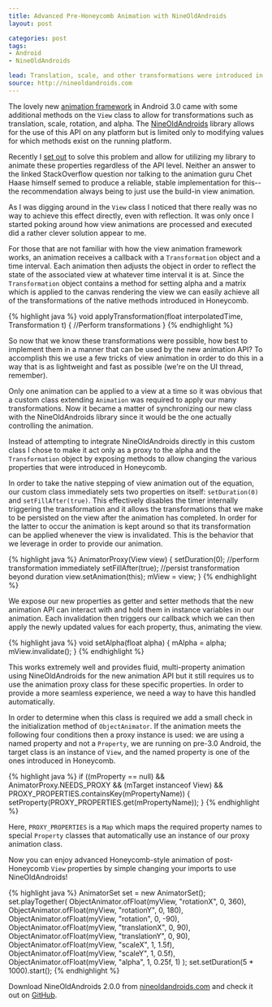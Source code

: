 ```yaml
---
title: Advanced Pre-Honeycomb Animation with NineOldAndroids
layout: post

categories: post
tags:
- Android
- NineOldAndroids

lead: Translation, scale, and other transformations were introduced in Honeycomb but can still be easily used on previous platforms.
source: http://nineoldandroids.com
---
```


The lovely new [animation framework][1] in Android 3.0 came with some additional
methods on the <code>View</code> class to allow for transformations such as
translation, scale, rotation, and alpha. The [NineOldAndroids][2] library allows
for the use of this API on any platform but is limited only to modifying values
for which methods exist on the running platform.

Recently I [set out][3] to solve this problem and allow for utilizing my library
to animate these properties regardless of the API level. Neither an answer to
the linked StackOverflow question nor talking to the animation guru Chet Haase
himself semed to produce a reliable, stable implementation for this--the
recommendation always being to just use the build-in view animation.

As I was digging around in the `View` class I noticed that there really was no
way to achieve this effect directly, even with reflection. It was only once I
started poking around how view animations are processed and executed did a
rather clever solution appear to me.

For those that are not familiar with how the view animation framework works,
an animation receives a callback with a `Transformation` object and a time
interval. Each animation then adjusts the object in order to reflect the state
of the associated view at whatever time interval it is at. Since the
`Transformation` object contains a method for setting alpha and a matrix which
is applied to the canvas rendering the view we can easily achieve all of the
transformations of the native methods introduced in Honeycomb.

{% highlight java %}
void applyTransformation(float interpolatedTime, Transformation t) {
    //Perform transformations
}
{% endhighlight %}

So now that we know these transformations were possible, how best to implement
them in a manner that can be used by the new animation API? To accomplish this
we use a few tricks of view animation in order to do this in a way that is as
lightweight and fast as possible (we're on the UI thread, remember).

Only one animation can be applied to a view at a time so it was obvious that a
custom class extending `Animation` was required to apply our many
transformations. Now it became a matter of synchronizing our new class with the
NineOldAndroids library since it would be the one actually controlling the
animation.

Instead of attempting to integrate NineOldAndroids directly in this custom class
I chose to make it act only as a proxy to the alpha and the `Transformation`
object by exposing methods to allow changing the various properties that were
introduced in Honeycomb.

In order to take the native stepping of view animation out of the equation, our
custom class immediately sets two properties on itself: `setDuration(0)` and
`setFillAfter(true)`. This effectively disables the timer internally triggering
the transformation and it allows the transformations that we make to be
persisted on the view after the animation has completed. In order for the latter
to occur the animation is kept around so that its transformation can be applied
whenever the view is invalidated. This is the behavior that we leverage in order
to provide our animation.

{% highlight java %}
AnimatorProxy(View view) {
    setDuration(0); //perform transformation immediately
    setFillAfter(true); //persist transformation beyond duration
    view.setAnimation(this);
    mView = view;
}
{% endhighlight %}

We expose our new properties as getter and setter methods that the new animation
API can interact with and hold them in instance variables in our animation. Each
invalidation then triggers our callback which we can then apply the newly
updated values for each property, thus, animating the view.

{% highlight java %}
void setAlpha(float alpha) {
    mAlpha = alpha;
    mView.invalidate();
}
{% endhighlight %}

This works extremely well and provides fluid, multi-property animation using
NineOldAndroids for the new animation API but it still requires us to use the
animation proxy class for these specific properties. In order to provide a more
seamless experience, we need a way to have this handled automatically.

In order to determine when this class is required we add a small check in the
initialization method of `ObjectAnimator`. If the animation meets the following
four conditions then a proxy instance is used: we are using a named property and
not a `Property`, we are running on pre-3.0 Android, the target class is an
instance of `View`, and the named property is one of the ones introduced in
Honeycomb.

{% highlight java %}
if ((mProperty == null) && AnimatorProxy.NEEDS_PROXY && (mTarget instanceof View)
        && PROXY_PROPERTIES.containsKey(mPropertyName)) {
    setProperty(PROXY_PROPERTIES.get(mPropertyName));
}
{% endhighlight %}

Here, `PROXY_PROPERTIES` is a `Map` which maps the required property names to
special `Property` classes that automatically use an instance of our proxy
animation class.

Now you can enjoy advanced Honeycomb-style animation of post-Honeycomb `View`
properties by simple changing your imports to use NineOldAndroids!

{% highlight java %}
AnimatorSet set = new AnimatorSet();
set.playTogether(
    ObjectAnimator.ofFloat(myView, "rotationX", 0, 360),
    ObjectAnimator.ofFloat(myView, "rotationY", 0, 180),
    ObjectAnimator.ofFloat(myView, "rotation", 0, -90),
    ObjectAnimator.ofFloat(myView, "translationX", 0, 90),
    ObjectAnimator.ofFloat(myView, "translationY", 0, 90),
    ObjectAnimator.ofFloat(myView, "scaleX", 1, 1.5f),
    ObjectAnimator.ofFloat(myView, "scaleY", 1, 0.5f),
    ObjectAnimator.ofFloat(myView, "alpha", 1, 0.25f, 1)
);
set.setDuration(5 * 1000).start();
{% endhighlight %}

Download NineOldAndroids 2.0.0 from [nineoldandroids.com][2] and check it out
on [GitHub][4].


 [1]: http://android-developers.blogspot.com/2011/02/animation-in-honeycomb.html
 [2]: http://nineoldandroids.com
 [3]: http://stackoverflow.com/q/8734001/132047
 [4]: http://github.com/JakeWharton/NineOldAndroids/
